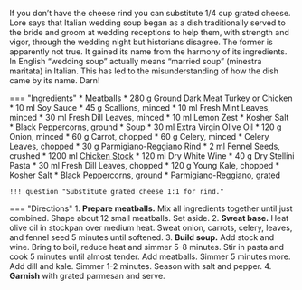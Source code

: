 If you don’t have the cheese rind you can substitute 1/4 cup grated cheese. Lore says that Italian wedding soup began as a dish traditionally served to the bride and groom at wedding receptions to help them, with strength and vigor, through the wedding night but historians disagree. The former is apparently not true.  It gained its name from the harmony of its ingredients. In English “wedding soup” actually means “married soup” (minestra maritata) in Italian. This has led to the misunderstanding of how the dish came by its name.  Darn!

=== "Ingredients"
    * Meatballs
        * 280 g Ground Dark Meat Turkey or Chicken
        * 10 ml Soy Sauce
        * 45 g Scallions, minced
        * 10 ml Fresh Mint Leaves, minced
        * 30 ml Fresh Dill Leaves, minced
        * 10 ml Lemon Zest
        * Kosher Salt
        * Black Peppercorns, ground
    * Soup
        * 30 ml Extra Virgin Olive Oil
        * 120 g Onion, minced
        * 60 g Carrot, chopped
        * 60 g Celery, minced
        * Celery Leaves, chopped
        * 30 g Parmigiano-Reggiano Rind
        * 2 ml Fennel Seeds, crushed
        * 1200 ml [Chicken Stock](stocks/meat-stock.md)
        * 120 ml Dry White Wine
        * 40 g Dry Stellini Pasta
        * 30 ml Fresh Dill Leaves, chopped
        * 120 g Young Kale, chopped
        * Kosher Salt
        * Black Peppercorns, ground
        * Parmigiano-Reggiano, grated

    !!! question "Substitute grated cheese 1:1 for rind."

=== "Directions"
    1. **Prepare meatballs.** Mix all ingredients together until just combined. Shape about 12 small meatballs. Set aside.
    2. **Sweat base.** Heat olive oil in stockpan over medium heat. Sweat onion, carrots, celery, leaves, and fennel seed 5 minutes until softened.
    3. **Build soup.** Add stock and wine. Bring to boil, reduce heat and simmer 5-8 minutes. Stir in pasta and cook 5 minutes until almost tender. Add meatballs. Simmer 5 minutes more. Add dill and kale. Simmer 1-2 minutes. Season with salt and pepper.
    4. **Garnish** with grated parmesan and serve.

[^1]:
    Ash, John. ["Recipes: My Mad Men Menu."](https://chefjohnash.com/recipes-my-mad-men-menu/) *Chef John Ash.* December 2020.
